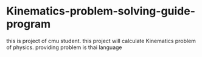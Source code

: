 # Kinematics-problem-solving-guide-program

this is project of cmu student. this project will calculate Kinematics problem of physics. providing problem is thai language 
